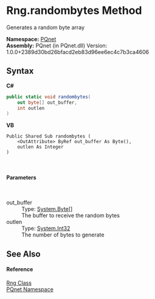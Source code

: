 # Rng.randombytes Method 
 

Generates a random byte array

**Namespace:**&nbsp;<a href="fc4f881f-e121-9cf0-ed49-65bf6b5a005d">PQnet</a><br />**Assembly:**&nbsp;PQnet (in PQnet.dll) Version: 1.0.0+2389d30bd26bfacd2eb83d96ee6ec4c7b3ca4606

## Syntax

**C#**<br />
``` C#
public static void randombytes(
	out byte[] out_buffer,
	int outlen
)
```

**VB**<br />
``` VB
Public Shared Sub randombytes ( 
	<OutAttribute> ByRef out_buffer As Byte(),
	outlen As Integer
)
```

<br />

#### Parameters
&nbsp;<dl><dt>out_buffer</dt><dd>Type: <a href="https://docs.microsoft.com/dotnet/api/system.byte" target="_blank" rel="noopener noreferrer">System.Byte</a>[]<br />The buffer to receive the random bytes</dd><dt>outlen</dt><dd>Type: <a href="https://docs.microsoft.com/dotnet/api/system.int32" target="_blank" rel="noopener noreferrer">System.Int32</a><br />The number of bytes to generate</dd></dl>

## See Also


#### Reference
<a href="ddffefe6-05b3-3cfd-5002-c9b1df78c47f">Rng Class</a><br /><a href="fc4f881f-e121-9cf0-ed49-65bf6b5a005d">PQnet Namespace</a><br />